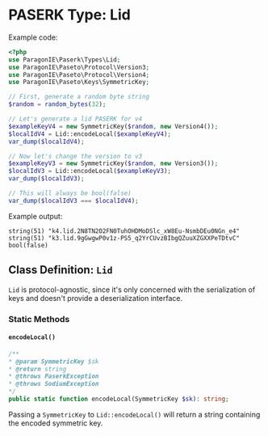 # PASERK Type: Lid

Example code:

```php
<?php
use ParagonIE\Paserk\Types\Lid;
use ParagonIE\Paseto\Protocol\Version3;
use ParagonIE\Paseto\Protocol\Version4;
use ParagonIE\Paseto\Keys\SymmetricKey;

// First, generate a random byte string
$random = random_bytes(32);

// Let's generate a lid PASERK for v4
$exampleKeyV4 = new SymmetricKey($random, new Version4());
$localIdV4 = Lid::encodeLocal($exampleKeyV4);
var_dump($localIdV4);

// Now let's change the version to v3
$exampleKeyV3 = new SymmetricKey($random, new Version3());
$localIdV3 = Lid::encodeLocal($exampleKeyV3);
var_dump($localIdV3);

// This will always be bool(false)
var_dump($localIdV3 === $localIdV4);
```

Example output:

```
string(51) "k4.lid.2N8TN2O2FN0TuhOHDMoDSlc_xW8Eu-NsmbDEu0NGn_e4"
string(51) "k3.lid.9gGwgwP0v1z-PS5_q2YrCUvzBIbgQZuuXZGXXPeTDtvC"
bool(false)
```

## Class Definition: `Lid`

`Lid` is protocol-agnostic, since it's only concerned with the serialization
of keys and doesn't provide a deserialization interface.

### Static Methods

#### `encodeLocal()`

```php
/**
* @param SymmetricKey $sk
* @return string
* @throws PaserkException
* @throws SodiumException
*/
public static function encodeLocal(SymmetricKey $sk): string;
```

Passing a `SymmetricKey` to `Lid::encodeLocal()` will return a string containing
the encoded symmetric key.
